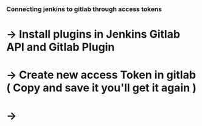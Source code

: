### Connecting jenkins to gitlab through access tokens

# -> Install plugins in Jenkins Gitlab API and Gitlab Plugin 
# -> Create new access Token in gitlab ( Copy and save it you'll get it again )
# -> 
